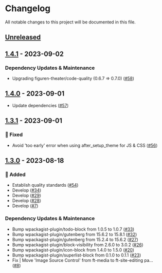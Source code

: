 # Changelog

All notable changes to this project will be documented in this file.

## [Unreleased](https://github.com/figuren-theater/ft-site-editing/compare/1.4.1...HEAD)

## [1.4.1](https://github.com/figuren-theater/ft-site-editing/compare/1.4.0...1.4.1) - 2023-09-02

### Dependency Updates & Maintenance

- Upgrading figuren-theater/code-quality (0.6.7 => 0.7.0) ([#58](https://github.com/figuren-theater/ft-site-editing/pull/58))

## [1.4.0](https://github.com/figuren-theater/ft-site-editing/compare/1.3.1...1.4.0) - 2023-09-01

- Update dependencies ([#57](https://github.com/figuren-theater/ft-site-editing/pull/57))

## [1.3.1](https://github.com/figuren-theater/ft-site-editing/compare/1.3.0...1.3.1) - 2023-09-01

### 🐛 Fixed

- Avoid 'too early' error when using after_setup_theme for JS & CSS ([#56](https://github.com/figuren-theater/ft-site-editing/pull/56))

## [1.3.0](https://github.com/figuren-theater/ft-site-editing/compare/1.2.2...1.3.0) - 2023-08-18

### 🚀 Added

- Establish quality standards ([#54](https://github.com/figuren-theater/ft-site-editing/pull/54))
- Develop ([#34](https://github.com/figuren-theater/ft-site-editing/pull/34))
- Develop ([#29](https://github.com/figuren-theater/ft-site-editing/pull/29))
- Develop ([#28](https://github.com/figuren-theater/ft-site-editing/pull/28))
- Develop ([#7](https://github.com/figuren-theater/ft-site-editing/pull/7))

### Dependency Updates & Maintenance

- Bump wpackagist-plugin/todo-block from 1.0.5 to 1.0.7 ([#33](https://github.com/figuren-theater/ft-site-editing/pull/33))
- Bump wpackagist-plugin/gutenberg from 15.6.2 to 15.8.1 ([#32](https://github.com/figuren-theater/ft-site-editing/pull/32))
- Bump wpackagist-plugin/gutenberg from 15.2.4 to 15.6.2 ([#27](https://github.com/figuren-theater/ft-site-editing/pull/27))
- Bump wpackagist-plugin/block-visibility from 2.6.0 to 3.0.2 ([#26](https://github.com/figuren-theater/ft-site-editing/pull/26))
- Bump wpackagist-plugin/icon-block from 1.4.0 to 1.5.0 ([#20](https://github.com/figuren-theater/ft-site-editing/pull/20))
- Bump wpackagist-plugin/superlist-block from 0.1.0 to 0.1.1 ([#23](https://github.com/figuren-theater/ft-site-editing/pull/23))
- Fix | Move 'Image Source Control' from ft-media to ft-site-editing pa… ([#8](https://github.com/figuren-theater/ft-site-editing/pull/8))
